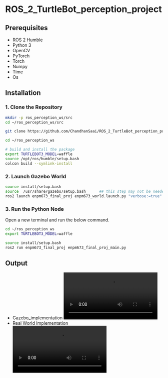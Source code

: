 # ROS_2_TurtleBot_perception_project


## Prerequisites

- ROS 2 Humble
- Python 3 
- OpenCV
- PyTorch
- Torch
- Numpy
- Time
- Os

## Installation

### 1. Clone the Repository

```bash
mkdir -p ros_perception_ws/src
cd ~/ros_perception_ws/src

git clone https://github.com/ChandhanSaai/ROS_2_TurtleBot_perception_project.git

cd ~/ros_perception_ws

# build and install the package
export TURTLEBOT3_MODEL=waffle
source /opt/ros/humble/setup.bash 
colcon build --symlink-install 

```

### 2. Launch Gazebo World

```bash
source install/setup.bash
source  /usr/share/gazebo/setup.bash      ## this step may not be needed
ros2 launch enpm673_final_proj enpm673_world.launch.py "verbose:=true"

```

### 3. Run the Python Node
Open a new terminal and run the below command.
```bash
cd ~/ros_perception_ws
export TURTLEBOT3_MODEL=waffle

source install/setup.bash
ros2 run enpm673_final_proj enpm673_final_proj_main.py
```
## Output
- Gazebo_implementation
![Gazebo](Gazebo_implementation.mp4)
- Real World Implementation
![Real_world](Real_world_implementation_video.mp4)
